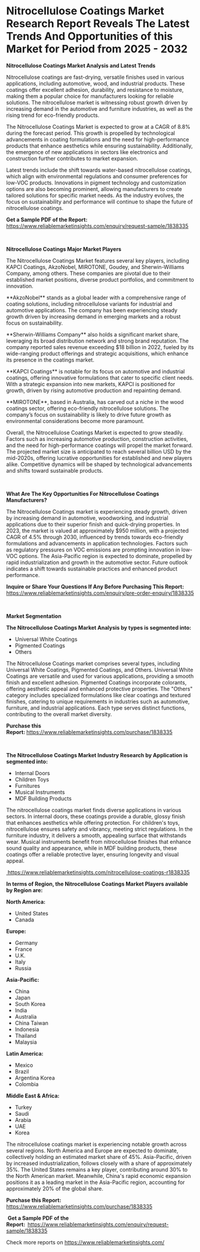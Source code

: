 <p><h1>Nitrocellulose Coatings Market Research Report Reveals The Latest Trends And Opportunities of this Market for Period from 2025 - 2032</h1></p><p><strong>Nitrocellulose Coatings Market Analysis and Latest Trends</strong></p>
<p><p>Nitrocellulose coatings are fast-drying, versatile finishes used in various applications, including automotive, wood, and industrial products. These coatings offer excellent adhesion, durability, and resistance to moisture, making them a popular choice for manufacturers looking for reliable solutions. The nitrocellulose market is witnessing robust growth driven by increasing demand in the automotive and furniture industries, as well as the rising trend for eco-friendly products. </p><p>The Nitrocellulose Coatings Market is expected to grow at a CAGR of 8.8% during the forecast period. This growth is propelled by technological advancements in coating formulations and the need for high-performance products that enhance aesthetics while ensuring sustainability. Additionally, the emergence of new applications in sectors like electronics and construction further contributes to market expansion. </p><p>Latest trends include the shift towards water-based nitrocellulose coatings, which align with environmental regulations and consumer preferences for low-VOC products. Innovations in pigment technology and customization options are also becoming prominent, allowing manufacturers to create tailored solutions for specific market needs. As the industry evolves, the focus on sustainability and performance will continue to shape the future of nitrocellulose coatings.</p></p>
<p><strong>Get a Sample PDF of the Report:&nbsp;</strong> <a href="https://www.reliablemarketinsights.com/enquiry/request-sample/1838335?utm_campaign=2240&utm_medium=2&utm_source=Github&utm_content=ia&utm_term=02042025&utm_id=nitrocellulose-coatings">https://www.reliablemarketinsights.com/enquiry/request-sample/1838335</a></p>
<p>&nbsp;</p>
<p><strong>Nitrocellulose Coatings Major Market Players</strong></p>
<p><p>The Nitrocellulose Coatings Market features several key players, including KAPCI Coatings, AkzoNobel, MIROTONE, Goudey, and Sherwin-Williams Company, among others. These companies are pivotal due to their established market positions, diverse product portfolios, and commitment to innovation.</p><p>**AkzoNobel** stands as a global leader with a comprehensive range of coating solutions, including nitrocellulose variants for industrial and automotive applications. The company has been experiencing steady growth driven by increasing demand in emerging markets and a robust focus on sustainability.</p><p>**Sherwin-Williams Company** also holds a significant market share, leveraging its broad distribution network and strong brand reputation. The company reported sales revenue exceeding $18 billion in 2022, fueled by its wide-ranging product offerings and strategic acquisitions, which enhance its presence in the coatings market.</p><p>**KAPCI Coatings** is notable for its focus on automotive and industrial coatings, offering innovative formulations that cater to specific client needs. With a strategic expansion into new markets, KAPCI is positioned for growth, driven by rising automotive production and repainting demand.</p><p>**MIROTONE**, based in Australia, has carved out a niche in the wood coatings sector, offering eco-friendly nitrocellulose solutions. The company’s focus on sustainability is likely to drive future growth as environmental considerations become more paramount.</p><p>Overall, the Nitrocellulose Coatings Market is expected to grow steadily. Factors such as increasing automotive production, construction activities, and the need for high-performance coatings will propel the market forward. The projected market size is anticipated to reach several billion USD by the mid-2020s, offering lucrative opportunities for established and new players alike. Competitive dynamics will be shaped by technological advancements and shifts toward sustainable products.</p></p>
<p>&nbsp;</p>
<p><strong>What Are The Key Opportunities For Nitrocellulose Coatings Manufacturers?</strong></p>
<p><p>The Nitrocellulose Coatings market is experiencing steady growth, driven by increasing demand in automotive, woodworking, and industrial applications due to their superior finish and quick-drying properties. In 2023, the market is valued at approximately $950 million, with a projected CAGR of 4.5% through 2030, influenced by trends towards eco-friendly formulations and advancements in application technologies. Factors such as regulatory pressures on VOC emissions are prompting innovation in low-VOC options. The Asia-Pacific region is expected to dominate, propelled by rapid industrialization and growth in the automotive sector. Future outlook indicates a shift towards sustainable practices and enhanced product performance.</p></p>
<p><strong>Inquire or Share Your Questions If Any Before Purchasing This Report:</strong> <a href="https://www.reliablemarketinsights.com/enquiry/pre-order-enquiry/1838335?utm_campaign=2240&utm_medium=2&utm_source=Github&utm_content=ia&utm_term=02042025&utm_id=nitrocellulose-coatings">https://www.reliablemarketinsights.com/enquiry/pre-order-enquiry/1838335</a></p>
<p>&nbsp;</p>
<p><strong>Market Segmentation</strong></p>
<p><strong>The Nitrocellulose Coatings Market Analysis by types is segmented into:</strong></p>
<p><ul><li>Universal White Coatings</li><li>Pigmented Coatings</li><li>Others</li></ul></p>
<p><p>The Nitrocellulose Coatings market comprises several types, including Universal White Coatings, Pigmented Coatings, and Others. Universal White Coatings are versatile and used for various applications, providing a smooth finish and excellent adhesion. Pigmented Coatings incorporate colorants, offering aesthetic appeal and enhanced protective properties. The "Others" category includes specialized formulations like clear coatings and textured finishes, catering to unique requirements in industries such as automotive, furniture, and industrial applications. Each type serves distinct functions, contributing to the overall market diversity.</p></p>
<p><strong>Purchase this Report:&nbsp;</strong><a href="https://www.reliablemarketinsights.com/purchase/1838335?utm_campaign=2240&utm_medium=2&utm_source=Github&utm_content=ia&utm_term=02042025&utm_id=nitrocellulose-coatings">https://www.reliablemarketinsights.com/purchase/1838335</a></p>
<p>&nbsp;</p>
<p><strong>The Nitrocellulose Coatings Market Industry Research by Application is segmented into:</strong></p>
<p><ul><li>Internal Doors</li><li>Children Toys</li><li>Furnitures</li><li>Musical Instruments</li><li>MDF Building Products</li></ul></p>
<p><p>The nitrocellulose coatings market finds diverse applications in various sectors. In internal doors, these coatings provide a durable, glossy finish that enhances aesthetics while offering protection. For children's toys, nitrocellulose ensures safety and vibrancy, meeting strict regulations. In the furniture industry, it delivers a smooth, appealing surface that withstands wear. Musical instruments benefit from nitrocellulose finishes that enhance sound quality and appearance, while in MDF building products, these coatings offer a reliable protective layer, ensuring longevity and visual appeal.</p></p>
<p><a href="https://www.reliablemarketinsights.com/nitrocellulose-coatings-r1838335?utm_campaign=2240&utm_medium=2&utm_source=Github&utm_content=ia&utm_term=02042025&utm_id=nitrocellulose-coatings">&nbsp;https://www.reliablemarketinsights.com/nitrocellulose-coatings-r1838335</a></p>
<p><strong>In terms of Region, the Nitrocellulose Coatings Market Players available by Region are:</strong></p>
<p>
    <p> <strong> North America: </strong>
        <ul>
            <li>United States</li>
            <li>Canada</li>
        </ul>
        </p> 
    <p> <strong> Europe: </strong>
        <ul>
            <li>Germany</li>
            <li>France</li>
            <li>U.K.</li>
            <li>Italy</li>
            <li>Russia</li>
        </ul>
        </p> 
    <p> <strong> Asia-Pacific: </strong>
        <ul>
            <li>China</li>
            <li>Japan</li>
            <li>South Korea</li>
            <li>India</li>
            <li>Australia</li>
            <li>China Taiwan</li>
            <li>Indonesia</li>
            <li>Thailand</li>
            <li>Malaysia</li>
        </ul>
        </p> 
    <p> <strong> Latin America: </strong>
        <ul>
            <li>Mexico</li>
            <li>Brazil</li>
            <li>Argentina Korea</li>
            <li>Colombia</li>
        </ul>
        </p> 
    <p> <strong> Middle East & Africa: </strong>
        <ul>
            <li>Turkey</li>
            <li>Saudi</li>
            <li>Arabia</li>
            <li>UAE</li>
            <li>Korea</li>
        </ul>
    </p>
    </p>
<p><p>The nitrocellulose coatings market is experiencing notable growth across several regions. North America and Europe are expected to dominate, collectively holding an estimated market share of 45%. Asia-Pacific, driven by increased industrialization, follows closely with a share of approximately 35%. The United States remains a key player, contributing around 30% to the North American market. Meanwhile, China's rapid economic expansion positions it as a leading market in the Asia-Pacific region, accounting for approximately 20% of the global share.</p></p>
<p><strong>Purchase this Report: </strong><a href="https://www.reliablemarketinsights.com/purchase/1838335?utm_campaign=2240&utm_medium=2&utm_source=Github&utm_content=ia&utm_term=02042025&utm_id=nitrocellulose-coatings">https://www.reliablemarketinsights.com/purchase/1838335</a></p>
<p>&nbsp;<strong>Get a Sample PDF of the Report:&nbsp;&nbsp;</strong><a href="https://www.reliablemarketinsights.com/enquiry/request-sample/1838335?utm_campaign=2240&utm_medium=2&utm_source=Github&utm_content=ia&utm_term=02042025&utm_id=nitrocellulose-coatings">https://www.reliablemarketinsights.com/enquiry/request-sample/1838335</a></p>
<p><strong></strong></p>
<p>Check more reports on <a href="https://www.reliablemarketinsights.com/?utm_campaign=2240&utm_medium=2&utm_source=Github&utm_content=ia&utm_term=02042025&utm_id=nitrocellulose-coatings">https://www.reliablemarketinsights.com/</a></p>